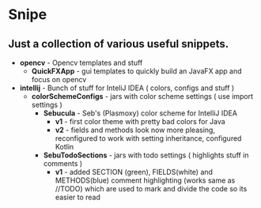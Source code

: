 # Snipe

## Just a collection of various useful snippets.

* **opencv** - Opencv templates and stuff
  * **QuickFXApp** - gui templates to quickly build an JavaFX app and focus on opencv
* **intellij** - Bunch of stuff for InteliJ IDEA ( colors, configs and stuff )
  * **colorSchemeConfigs** - jars with color scheme settings ( use import settings )
    * **Sebucula** - Seb's (Plasmoxy) color scheme for IntelliJ IDEA
      * **v1** - first color theme with pretty bad colors for Java
      * **v2** - fields and methods look now more pleasing, reconfigured to work with setting inheritance, configured Kotlin
    * **SebuTodoSections** - jars with todo settings ( highlights stuff in comments )
      * **v1** - added SECTION (green), FIELDS(white) and METHODS(blue) comment highlighting (works same as //TODO) which are used to mark and divide the code so its easier to read

